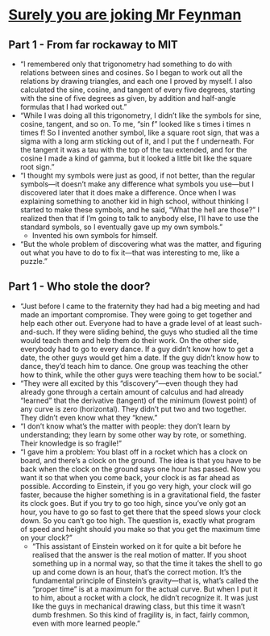 # [Surely you are joking Mr Feynman](http://goodreads.com/book/show/5544)
## Part 1  - From far rockaway to MIT
- “I remembered only that trigonometry had something to do with relations between sines and cosines. So I began to work out all the relations by drawing triangles, and each one I proved by myself. I also calculated the sine, cosine, and tangent of every five degrees, starting with the sine of five degrees as given, by addition and half-angle formulas that I had worked out.”
- “While I was doing all this trigonometry, I didn’t like the symbols for sine, cosine, tangent, and so on. To me, “sin f” looked like s times i times n times f! So I invented another symbol, like a square root sign, that was a sigma with a long arm sticking out of it, and I put the f underneath. For the tangent it was a tau with the top of the tau extended, and for the cosine I made a kind of gamma, but it looked a little bit like the square root sign.”
- “I thought my symbols were just as good, if not better, than the regular symbols—it doesn’t make any difference what symbols you use—but I discovered later that it does make a difference. Once when I was explaining something to another kid in high school, without thinking I started to make these symbols, and he said, “What the hell are those?” I realized then that if I’m going to talk to anybody else, I’ll have to use the standard symbols, so I eventually gave up my own symbols.”
	- Invented his own symbols for himself.
- “But the whole problem of discovering what was the matter, and figuring out what you have to do to fix it—that was interesting to me, like a puzzle.”

## Part 1 - Who stole the door?
- “Just before I came to the fraternity they had had a big meeting and had made an important compromise. They were going to get together and help each other out. Everyone had to have a grade level of at least such-and-such. If they were sliding behind, the guys who studied all the time would teach them and help them do their work. On the other side, everybody had to go to every dance. If a guy didn’t know how to get a date, the other guys would get him a date. If the guy didn’t know how to dance, they’d teach him to dance. One group was teaching the other how to think, while the other guys were teaching them how to be social.”
- “They were all excited by this “discovery”—even though they had already gone through a certain amount of calculus and had already “learned” that the derivative (tangent) of the minimum (lowest point) of any curve is zero (horizontal). They didn’t put two and two together. They didn’t even know what they “knew.”
- “I don’t know what’s the matter with people: they don’t learn by understanding; they learn by some other way by rote, or something. Their knowledge is so fragile!”
- “I gave him a problem: You blast off in a rocket which has a clock on board, and there’s a clock on the ground. The idea is that you have to be back when the clock on the ground says one hour has passed. Now you want it so that when you come back, your clock is as far ahead as possible. According to Einstein, if you go very high, your clock will go faster, because the higher something is in a gravitational field, the faster its clock goes. But if you try to go too high, since you’ve only got an hour, you have to go so fast to get there that the speed slows your clock down. So you can’t go too high. The question is, exactly what program of speed and height should you make so that you get the maximum time on your clock?”
	- “This assistant of Einstein worked on it for quite a bit before he realised that the answer is the real motion of matter. If you shoot something up in a normal way, so that the time it takes the shell to go up and come down is an hour, that’s the correct motion. It’s the fundamental principle of Einstein’s gravity—that is, what’s called the “proper time” is at a maximum for the actual curve. But when I put it to him, about a rocket with a clock, he didn’t recognize it. It was just like the guys in mechanical drawing class, but this time it wasn’t dumb freshmen. So this kind of fragility is, in fact, fairly common, even with more learned people.”